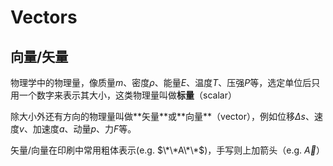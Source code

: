# Vectors

## 向量/矢量



物理学中的物理量，像质量$m$、密度$ρ$、能量$E$、温度$T$、压强$P$等，选定单位后只用一个数字来表示其大小，这类物理量叫做**标量**（scalar）

除大小外还有方向的物理量叫做\*\*矢量\*\*或\*\*向量\*\*（vector），例如位移$\Delta s$、速度$v$、加速度$a$、动量$p$、力$F$等。

矢量/向量在印刷中常用粗体表示(e.g. $\*\*A\*\*$)，手写则上加箭头（e.g. $\overrightarrow{A}$）

